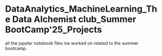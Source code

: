# DataAnalytics_MachineLearning_The Data Alchemist club_Summer BootCamp'25_Projects

all the jupyter notebook files ive worked on related to the summer bootcamp.


